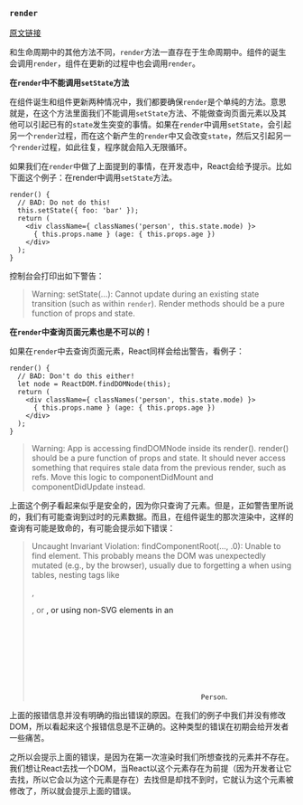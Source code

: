 ### `render`

[原文链接](https://developmentarc.gitbooks.io/react-indepth/content/life_cycle/birth/component_render.html)

​	和生命周期中的其他方法不同，`render`方法一直存在于生命周期中。组件的诞生会调用`render`，组件在更新的过程中也会调用`render`。

__在`render`中不能调用`setState`方法__

​	在组件诞生和组件更新两种情况中，我们都要确保`render`是个单纯的方法。意思就是，在这个方法里面我们不能调用`setState`方法、不能做查询页面元素以及其他可以引起已有的`state`发生突变的事情。如果在`render`中调用`setState`，会引起另一个`render`过程，而在这个新产生的`render`中又会改变`state`，然后又引起另一个`render`过程，如此往复，程序就会陷入无限循环。

​	如果我们在`render`中做了上面提到的事情，在开发态中，React会给予提示。比如下面这个例子：在render中调用`setState`方法。

```react
render() {
  // BAD: Do not do this!
  this.setState({ foo: 'bar' });
  return (
    <div className={ classNames('person', this.state.mode) }>
      { this.props.name } (age: { this.props.age })
    </div>
  );
}
```

控制台会打印出如下警告：

> Warning: setState(...): Cannot update during an existing state transition (such as within `render`). Render methods should be a pure function of props and state.

__在`render`中查询页面元素也是不可以的！__

如果在`render`中去查询页面元素，React同样会给出警告，看例子：

```react
render() {
  // BAD: Don't do this either!
  let node = ReactDOM.findDOMNode(this);
  return (
    <div className={ classNames('person', this.state.mode) }>
      { this.props.name } (age: { this.props.age })
    </div>
  );
}
```

> Warning: App is accessing findDOMNode inside its render(). render() should be a pure function of props and state. It should never access something that requires stale data from the previous render, such as refs. Move this logic to componentDidMount and componentDidUpdate instead.

上面这个例子看起来似乎是安全的，因为你只查询了元素。但是，正如警告里所说的，我们有可能查询到过时的元素数据。而且，在组件诞生的那次渲染中，这样的查询有可能是致命的，有可能会提示如下错误：

> Uncaught Invariant Violation: findComponentRoot(..., .0): Unable to find element. This probably means the DOM was unexpectedly mutated (e.g., by the browser), usually due to forgetting a <tbody> when using tables, nesting tags like <form>, <p>, or <a>, or using non-SVG elements in an <svg> parent. Try inspecting the child nodes of the element with React ID `Person`.

上面的报错信息并没有明确的指出错误的原因。在我们的例子中我们并没有修改DOM，所以看起来这个报错信息是不正确的。这种类型的错误在初期会给开发者一些痛苦。

之所以会提示上面的错误，是因为在第一次渲染时我们所想查找的元素并不存在。我们想让React去找一个DOM，当React以这个元素存在为前提（因为开发者让它去找，所以它会以为这个元素是存在）去找但是却找不到时，它就认为这个元素被修改了，所以就会提示上面的错误。




